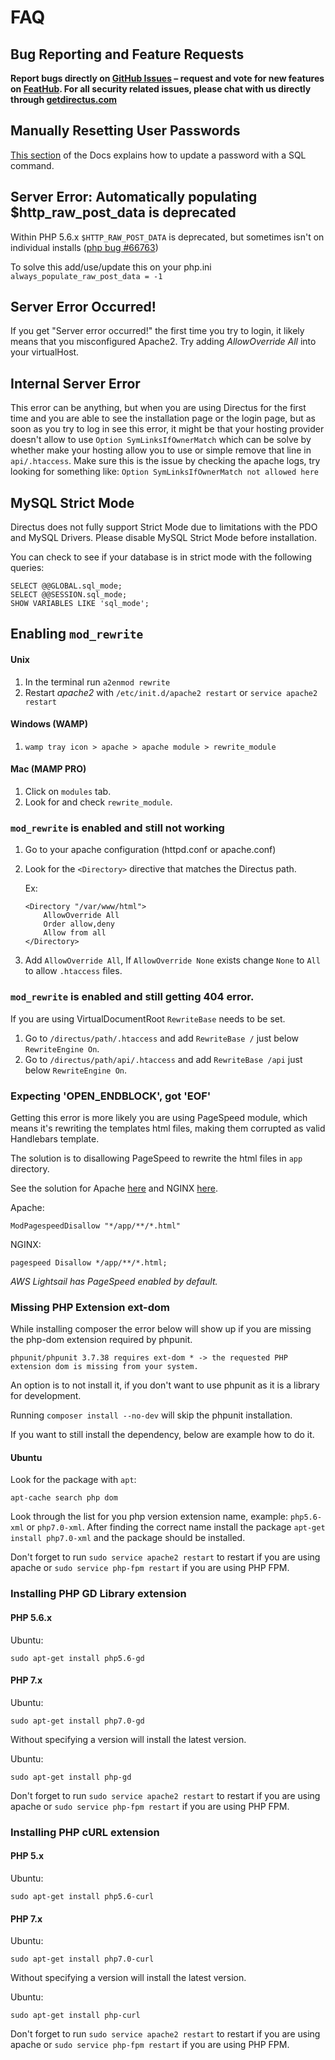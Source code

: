 # FAQ

## Bug Reporting and Feature Requests
**Report bugs directly on [GitHub Issues](https://github.com/directus/directus/issues/new) – request and vote for new features on [FeatHub](http://feathub.com/directus/directus). For all security related issues, please chat with us directly through [getdirectus.com](http://getdirectus.com/)**

## Manually Resetting User Passwords
[This section](https://github.com/directus/docs/blob/master/04-developer/06-schema-guide.md#manually-setting-passwords) of the Docs explains how to update a password with a SQL command.


## Server Error: Automatically populating $http_raw_post_data is deprecated
Within PHP 5.6.x `$HTTP_RAW_POST_DATA` is deprecated, but sometimes isn't on individual installs ([php bug #66763](https://bugs.php.net/bug.php?id=66763))

To solve this add/use/update this on your php.ini
`always_populate_raw_post_data = -1`

## Server Error Occurred!
If you get "Server error occurred!" the first time you try to login, it likely means that you misconfigured Apache2. Try adding *AllowOverride All* into your virtualHost.

## Internal Server Error
This error can be anything, but when you are using Directus for the first time and you are able to see the installation page or the login page, but as soon as you try to log in see this error, it might be that your hosting provider doesn't allow to use `Option SymLinksIfOwnerMatch` which can be solve by whether make your hosting allow you to use or simple remove that line in `api/.htaccess`. Make sure this is the issue by checking the apache logs, try looking for something like: `Option SymLinksIfOwnerMatch not allowed here`

## MySQL Strict Mode
Directus does not fully support Strict Mode due to limitations with the PDO and MySQL Drivers. Please disable MySQL Strict Mode before installation.

You can check to see if your database is in strict mode with the following queries:
```
SELECT @@GLOBAL.sql_mode;
SELECT @@SESSION.sql_mode;
SHOW VARIABLES LIKE 'sql_mode';
```

## Enabling `mod_rewrite`

#### Unix
1. In the terminal run `a2enmod rewrite`
2. Restart *apache2* with `/etc/init.d/apache2 restart` or `service apache2 restart`

#### Windows (WAMP)
1. `wamp tray icon > apache > apache module > rewrite_module`

#### Mac (MAMP PRO)
1. Click on `modules` tab.
2. Look for and check `rewrite_module`.

### `mod_rewrite` is enabled and still not working
1. Go to your apache configuration (httpd.conf or apache.conf)
2. Look for the `<Directory>` directive that matches the Directus path.

    Ex:
    ```
    <Directory "/var/www/html">
        AllowOverride All
        Order allow,deny
        Allow from all
    </Directory>
    ```
3. Add `AllowOverride All`, If `AllowOverride None` exists change `None` to `All` to allow `.htaccess` files.

### `mod_rewrite` is enabled and still getting 404 error.

If you are using VirtualDocumentRoot `RewriteBase` needs to be set.

1. Go to `/directus/path/.htaccess` and add `RewriteBase /` just below `RewriteEngine On`.
2. Go to `/directus/path/api/.htaccess` and add `RewriteBase /api` just below `RewriteEngine On`.

### Expecting 'OPEN_ENDBLOCK', got 'EOF'

Getting this error is more likely you are using PageSpeed module, which means it's rewriting the templates html files, making them corrupted as valid Handlebars template.

The solution is to disallowing PageSpeed to rewrite the html files in `app` directory.

See the solution for Apache [here](https://github.com/directus/directus/blob/master/.htaccess) and NGINX [here](https://github.com/directus/directus-vagrant/blob/master/config/nginx/pagespeed.conf).

Apache:
```
ModPagespeedDisallow "*/app/**/*.html"
```

NGINX:
```
pagespeed Disallow */app/**/*.html;
```

*AWS Lightsail has PageSpeed enabled by default.*

### Missing PHP Extension ext-dom

While installing composer the error below will show up if you are missing the php-dom extension required by phpunit.

```
phpunit/phpunit 3.7.38 requires ext-dom * -> the requested PHP extension dom is missing from your system.
```

An option is to not install it, if you don't want to use phpunit as it is a library for development.

Running `composer install --no-dev` will skip the phpunit installation.

If you want to still install the dependency, below are example how to do it.

#### Ubuntu

Look for the package with `apt`: 

```
apt-cache search php dom
```

Look through the list for you php version extension name, example: `php5.6-xml` or `php7.0-xml`. After finding the correct name install the package `apt-get install php7.0-xml` and the package should be installed.

Don't forget to run `sudo service apache2 restart` to restart if you are using apache or `sudo service php-fpm restart` if you are using PHP FPM.

### Installing PHP GD Library extension

#### PHP 5.6.x

Ubuntu:
```
sudo apt-get install php5.6-gd
```

#### PHP 7.x

Ubuntu:
```
sudo apt-get install php7.0-gd
```

Without specifying a version will install the latest version.

Ubuntu:
```
sudo apt-get install php-gd
```

Don't forget to run `sudo service apache2 restart` to restart if you are using apache or `sudo service php-fpm restart` if you are using PHP FPM.

### Installing PHP cURL extension

#### PHP 5.x

Ubuntu:
```
sudo apt-get install php5.6-curl
```

#### PHP 7.x

Ubuntu:
```
sudo apt-get install php7.0-curl
```

Without specifying a version will install the latest version.

Ubuntu:
```
sudo apt-get install php-curl
```

Don't forget to run `sudo service apache2 restart` to restart if you are using apache or `sudo service php-fpm restart` if you are using PHP FPM.
